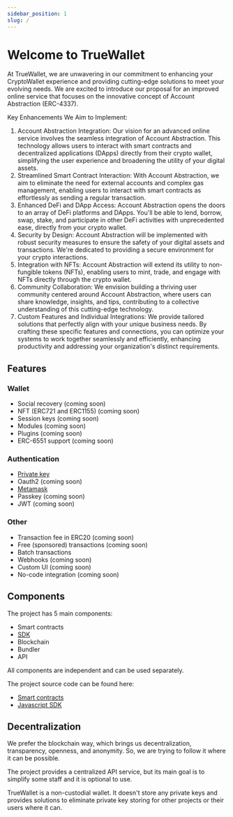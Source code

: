 ```yaml
---
sidebar_position: 1
slug: /
---
```


# Welcome to TrueWallet
At TrueWallet, we are unwavering in our commitment to enhancing your CryptoWallet experience and providing cutting-edge solutions to meet your evolving needs. We are excited to introduce our proposal for an improved online service that focuses on the innovative concept of Account Abstraction (ERC-4337).

 Key Enhancements We Aim to Implement:

1. Account Abstraction Integration: Our vision for an advanced online service involves the seamless integration of Account Abstraction. This technology allows users to interact with smart contracts and decentralized applications (DApps) directly from their crypto wallet, simplifying the user experience and broadening the utility of your digital assets.
2. Streamlined Smart Contract Interaction: With Account Abstraction, we aim to eliminate the need for external accounts and complex gas management, enabling users to interact with smart contracts as effortlessly as sending a regular transaction.
3. Enhanced DeFi and DApp Access: Account Abstraction opens the doors to an array of DeFi platforms and DApps. You'll be able to lend, borrow, swap, stake, and participate in other DeFi activities with unprecedented ease, directly from your crypto wallet.
4. Security by Design: Account Abstraction will be implemented with robust security measures to ensure the safety of your digital assets and transactions. We're dedicated to providing a secure environment for your crypto interactions.
5. Integration with NFTs: Account Abstraction will extend its utility to non-fungible tokens (NFTs), enabling users to mint, trade, and engage with NFTs directly through the crypto wallet.
6. Community Collaboration: We envision building a thriving user community centered around Account Abstraction, where users can share knowledge, insights, and tips, contributing to a collective understanding of this cutting-edge technology.
7. Custom Features and Individual Integrations: We provide tailored solutions that perfectly align with your unique business needs. By crafting these specific features and connections, you can optimize your systems to work together seamlessly and efficiently, enhancing productivity and addressing your organization's distinct requirements.

## Features

### Wallet
* Social recovery (coming soon)
* NFT (ERC721 and ERC1155) (coming soon)
* Session keys (coming soon)
* Modules (coming soon)
* Plugins (coming soon)
* ERC-6551 support (coming soon)

### Authentication
* [Private key](/sdk/authentication#private-key)
* Oauth2 (coming soon)
* [Metamask](/sdk/authentication#metamask)
* Passkey (coming soon)
* JWT (coming soon)

### Other
* Transaction fee in ERC20 (coming soon)
* Free (sponsored) transactions (coming soon)
* Batch transactions
* Webhooks (coming soon)
* Custom UI (coming soon)
* No-code integration (coming soon)

## Components
The project has 5 main components:
* Smart contracts
* [SDK](/category/sdk)
* Blockchain
* Bundler
* API

All components are independent and can be used separately.

The project source code can be found here:
* [Smart contracts](https://github.com/TrueWallet/contracts)
* [Javascript SDK](https://github.com/TrueWallet/js-sdk)

## Decentralization
We prefer the blockchain way, which brings us decentralization, transparency, openness, and anonymity. So, we are trying to follow it where it can be possible. 

The project provides a centralized API service, but its main goal is to simplify some staff and it is optional to use.

TrueWallet is a non-custodial wallet. It doesn't store any private keys and provides solutions to eliminate private key storing for other projects or their users where it can.
